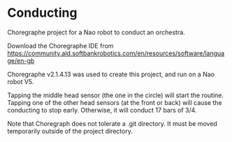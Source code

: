 # Conducting
Choregraphe project for a Nao robot to conduct an orchestra.

Download the Choregraphe IDE from https://community.ald.softbankrobotics.com/en/resources/software/language/en-gb

Choregraphe v2.1.4.13 was used to create this project, and run on a Nao robot V5.

Tapping the middle head sensor (the one in the circle) will start the routine. Tapping one of the other head sensors (at the front or back) will cause the conducting to stop early. Otherwise, it will conduct 17 bars of 3/4.

Note that Choregraph does not tolerate a .git directory. It must be moved temporarily outside of the project directory.
